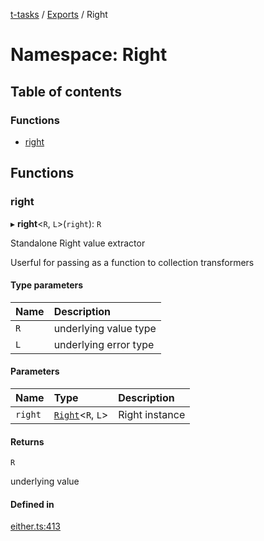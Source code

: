 [t-tasks](../README.md) / [Exports](../modules.md) / Right

# Namespace: Right

## Table of contents

### Functions

- [right](Right.md#right)

## Functions

### right

▸ **right**<`R`, `L`\>(`right`): `R`

Standalone Right value extractor

Userful for passing as a function to collection transformers

#### Type parameters

| Name | Description |
| :------ | :------ |
| `R` | underlying value type |
| `L` | underlying error type |

#### Parameters

| Name | Type | Description |
| :------ | :------ | :------ |
| `right` | [`Right`](../interfaces/Right.md)<`R`, `L`\> | Right instance |

#### Returns

`R`

underlying value

#### Defined in

[either.ts:413](https://github.com/lammonaaf/t-tasks/blob/861b4ff/src/either.ts#L413)
